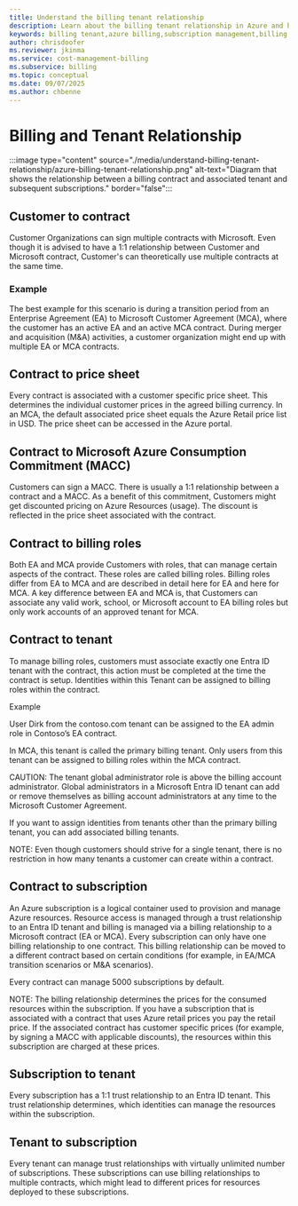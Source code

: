 ```yaml
---
title: Understand the billing tenant relationship
description: Learn about the billing tenant relationship in Azure and how it affects your billing and subscription management.
keywords: billing tenant,azure billing,subscription management,billing relationship
author: chrisdoofer
ms.reviewer: jkinma
ms.service: cost-management-billing
ms.subservice: billing
ms.topic: conceptual
ms.date: 09/07/2025
ms.author: chbenne
---
```


# Billing and Tenant Relationship

:::image type="content" source="./media/understand-billing-tenant-relationship/azure-billing-tenant-relationship.png" alt-text="Diagram that shows the relationship between a billing contract and associated tenant and subsequent subscriptions." border="false":::

## Customer to contract

Customer Organizations can sign multiple contracts with Microsoft. Even though it is advised to have a 1:1 relationship between Customer and Microsoft contract, Customer's can theoretically use multiple contracts at the same time.

### Example

The best example for this scenario is during a transition period from an Enterprise Agreement (EA) to Microsoft Customer Agreement (MCA), where the customer has an active EA and an active MCA contract. During merger and acquisition (M&A) activities, a customer organization might end up with multiple EA or MCA contracts.

## Contract to price sheet

Every contract is associated with a customer specific price sheet. This determines the individual customer prices in the agreed billing currency. In an MCA, the default associated price sheet equals the Azure Retail price list in USD. The price sheet can be accessed in the Azure portal.

## Contract to Microsoft Azure Consumption Commitment (MACC)

Customers can sign a MACC. There is usually a 1:1 relationship between a contract and a MACC. As a benefit of this commitment, Customers might get discounted pricing on Azure Resources (usage). The discount is reflected in the price sheet associated with the contract.

## Contract to billing roles

Both EA and MCA provide Customers with roles, that can manage certain aspects of the contract. These roles are called billing roles. Billing roles differ from EA to MCA and are described in detail here for EA and here for MCA. A key difference between EA and MCA is, that Customers can associate any valid work, school, or Microsoft account to EA billing roles but only work accounts of an approved tenant for MCA.

## Contract to tenant

To manage billing roles, customers must associate exactly one Entra ID tenant with the contract, this action must be completed at the time the contract is setup. Identities within this Tenant can be assigned to billing roles within the contract.

Example

User Dirk from the contoso.com tenant can be assigned to the EA admin role in Contoso’s EA contract.

In MCA, this tenant is called the primary billing tenant. Only users from this tenant can be assigned to billing roles within the MCA contract.

CAUTION: The tenant global administrator role is above the billing account administrator. Global administrators in a Microsoft Entra ID tenant can add or remove themselves as billing account administrators at any time to the Microsoft Customer Agreement.

If you want to assign identities from tenants other than the primary billing tenant, you can add associated billing tenants.

NOTE: Even though customers should strive for a single tenant, there is no restriction in how many tenants a customer can create within a contract.

## Contract to subscription

An Azure subscription is a logical container used to provision and manage Azure resources. Resource access is managed through a trust relationship to an Entra ID tenant and billing is managed via a billing relationship to a Microsoft contract (EA or MCA). Every subscription can only have one billing relationship to one contract. This billing relationship can be moved to a different contract based on certain conditions (for example, in EA/MCA transition scenarios or M&A scenarios).

Every contract can manage 5000 subscriptions by default.

NOTE: The billing relationship determines the prices for the consumed resources within the subscription. If you have a subscription that is associated with a contract that uses Azure retail prices you pay the retail price. If the associated contract has customer specific prices (for example, by signing a MACC with applicable discounts), the resources within this subscription are charged at these prices.

## Subscription to tenant

Every subscription has a 1:1 trust relationship to an Entra ID tenant. This trust relationship determines, which identities can manage the resources within the subscription.

## Tenant to subscription

Every tenant can manage trust relationships with virtually unlimited number of subscriptions. These subscriptions can use billing relationships to multiple contracts, which might lead to different prices for resources deployed to these subscriptions.
